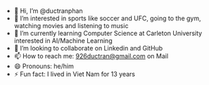 - 👋 Hi, I’m @ductranphan
- 👀 I’m interested in sports like soccer and UFC, going to the gym, watching movies and listening to music
- 🌱 I’m currently learning Computer Science at Carleton University interested in AI/Machine Learning
- 💞️ I’m looking to collaborate on Linkedin and GitHub
- 📫 How to reach me: 926ductran@gmail.com on Mail
- 😄 Pronouns: he/him
- ⚡ Fun fact: I lived in Viet Nam for 13 years 

<!---
ductranphan/ductranphan is a ✨ special ✨ repository because its `README.md` (this file) appears on your GitHub profile.
You can click the Preview link to take a look at your changes.
--->

